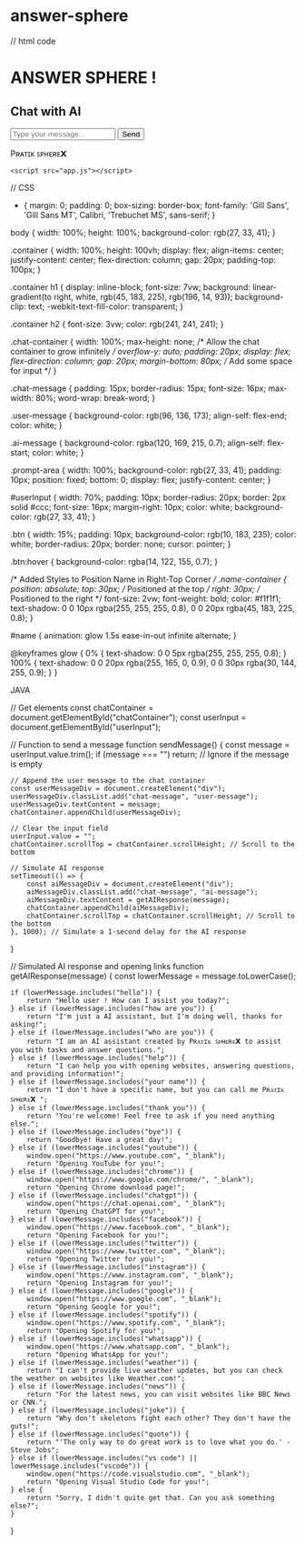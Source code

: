 # answer-sphere

// html code  
<!-- // THE INSTRUCTIONS THAT ARE FULL FILL BY ANSWER SPHERE:-


hello          
who are you 
HOW ARE YOU
news
quotes
weather
bye
FOR OPEN LINK:-
open instagram
open youtube
open linkedin
open facebook
open twitter
OPEN spotify
open chatgpt 
open vscode
open chrome
open google
open whatsapp 
for better output you can copy from here -->


<!DOCTYPE html>
<html lang="en">
<head>
    <meta charset="UTF-8">
    <meta name="viewport" content="width=device-width, initial-scale=1.0">
    <title>ChatGPT Clone</title>
    <link rel="stylesheet" href="style.css">
</head>
<body>
    <div class="container">
        <h1>ANSWER SPHERE !</h1>
        <h2>Chat with AI</h2>
        <div class="chat-container" id="chatContainer">
            <!-- Chat messages will appear here -->
        </div>
        <div class="prompt-area">
            <input type="text" id="userInput" placeholder="Type your message..." />
            <button class="btn" onclick="sendMessage()">Send</button>
        </div>
        <!-- Pratik's Name in Top-Right Corner -->
        <div class="name-container">
            <p>Pʀᴀᴛɪᴋ ꜱᴘʜᴇʀᴇ𝗫   </>
        </div>
    </div>

    <script src="app.js"></script>
</body>
</html>




// CSS


* {
    margin: 0;
    padding: 0;
    box-sizing: border-box;
    font-family: 'Gill Sans', 'Gill Sans MT', Calibri, 'Trebuchet MS', sans-serif;
}

body {
    width: 100%;
    height: 100%;
    background-color: rgb(27, 33, 41);
}

.container {
    width: 100%;
    height: 100vh;
    display: flex;
    align-items: center;
    justify-content: center;
    flex-direction: column;
    gap: 20px;
    padding-top: 100px;
}

.container h1 {
    display: inline-block;
    font-size: 7vw;
    background: linear-gradient(to right, white, rgb(45, 183, 225), rgb(196, 14, 93));
    background-clip: text;
    -webkit-text-fill-color: transparent;
}

.container h2 {
    font-size: 3vw;
    color: rgb(241, 241, 241);
}

.chat-container {
    width: 100%;
    max-height: none; /* Allow the chat container to grow infinitely */
    overflow-y: auto;
    padding: 20px;
    display: flex;
    flex-direction: column;
    gap: 20px;
    margin-bottom: 80px; /* Add some space for input */
}

.chat-message {
    padding: 15px;
    border-radius: 15px;
    font-size: 16px;
    max-width: 80%;
    word-wrap: break-word;
}

.user-message {
    background-color: rgb(96, 136, 173);
    align-self: flex-end;
    color: white;
}

.ai-message {
    background-color: rgba(120, 169, 215, 0.7);
    align-self: flex-start;
    color: white;
}

.prompt-area {
    width: 100%;
    background-color: rgb(27, 33, 41);
    padding: 10px;
    position: fixed;
    bottom: 0;
    display: flex;
    justify-content: center;
}

#userInput {
    width: 70%;
    padding: 10px;
    border-radius: 20px;
    border: 2px solid #ccc;
    font-size: 16px;
    margin-right: 10px;
    color: white;
    background-color: rgb(27, 33, 41);
}

.btn {
    width: 15%;
    padding: 10px;
    background-color: rgb(10, 183, 235);
    color: white;
    border-radius: 20px;
    border: none;
    cursor: pointer;
}

.btn:hover {
    background-color: rgba(14, 122, 155, 0.7);
}

/* Added Styles to Position Name in Right-Top Corner */
.name-container {
    position: absolute;
    top: 30px; /* Positioned at the top */
    right: 30px; /* Positioned to the right */
    font-size: 2vw;
    font-weight: bold;
    color: #f1f1f1;
    text-shadow: 0 0 10px rgba(255, 255, 255, 0.8), 0 0 20px rgba(45, 183, 225, 0.8);
}

#name {
    animation: glow 1.5s ease-in-out infinite alternate;
}

@keyframes glow {
    0% { text-shadow: 0 0 5px rgba(255, 255, 255, 0.8); }
    100% { text-shadow: 0 0 20px rgba(255, 165, 0, 0.9), 0 0 30px rgba(30, 144, 255, 0.9); }
}

JAVA 

// Get elements
const chatContainer = document.getElementById("chatContainer");
const userInput = document.getElementById("userInput");

// Function to send a message
function sendMessage() {
    const message = userInput.value.trim();
    if (message === "") return; // Ignore if the message is empty

    // Append the user message to the chat container
    const userMessageDiv = document.createElement("div");
    userMessageDiv.classList.add("chat-message", "user-message");
    userMessageDiv.textContent = message;
    chatContainer.appendChild(userMessageDiv);

    // Clear the input field
    userInput.value = "";
    chatContainer.scrollTop = chatContainer.scrollHeight; // Scroll to the bottom

    // Simulate AI response
    setTimeout(() => {
        const aiMessageDiv = document.createElement("div");
        aiMessageDiv.classList.add("chat-message", "ai-message");
        aiMessageDiv.textContent = getAIResponse(message);
        chatContainer.appendChild(aiMessageDiv);
        chatContainer.scrollTop = chatContainer.scrollHeight; // Scroll to the bottom
    }, 1000); // Simulate a 1-second delay for the AI response
}

// Simulated AI response and opening links
function getAIResponse(message) {
    const lowerMessage = message.toLowerCase();

    if (lowerMessage.includes("hello")) {
        return "Hello user ! How can I assist you today?";
    } else if (lowerMessage.includes("how are you")) {
        return "I'm just a AI assistant, but I'm doing well, thanks for asking!";
    } else if (lowerMessage.includes("who are you")) {
        return "I am an AI assistant created by Pʀᴀᴛɪᴋ ꜱᴘʜᴇʀᴇ𝗫 to assist you with tasks and answer questions.";
    } else if (lowerMessage.includes("help")) {
        return "I can help you with opening websites, answering questions, and providing information!";
    } else if (lowerMessage.includes("your name")) {
        return "I don't have a specific name, but you can call me Pʀᴀᴛɪᴋ ꜱᴘʜᴇʀᴇ𝗫 ";
    } else if (lowerMessage.includes("thank you")) {
        return "You're welcome! Feel free to ask if you need anything else.";
    } else if (lowerMessage.includes("bye")) {
        return "Goodbye! Have a great day!";
    } else if (lowerMessage.includes("youtube")) {
        window.open("https://www.youtube.com", "_blank");
        return "Opening YouTube for you!";
    } else if (lowerMessage.includes("chrome")) {
        window.open("https://www.google.com/chrome/", "_blank");
        return "Opening Chrome download page!";
    } else if (lowerMessage.includes("chatgpt")) {
        window.open("https://chat.openai.com", "_blank");
        return "Opening ChatGPT for you!";
    } else if (lowerMessage.includes("facebook")) {
        window.open("https://www.facebook.com", "_blank");
        return "Opening Facebook for you!";
    } else if (lowerMessage.includes("twitter")) {
        window.open("https://www.twitter.com", "_blank");
        return "Opening Twitter for you!";
    } else if (lowerMessage.includes("instagram")) {
        window.open("https://www.instagram.com", "_blank");
        return "Opening Instagram for you!";
    } else if (lowerMessage.includes("google")) {
        window.open("https://www.google.com", "_blank");
        return "Opening Google for you!";
    } else if (lowerMessage.includes("spotify")) {
        window.open("https://www.spotify.com", "_blank");
        return "Opening Spotify for you!";
    } else if (lowerMessage.includes("whatsapp")) {
        window.open("https://www.whatsapp.com", "_blank");
        return "Opening WhatsApp for you!";
    } else if (lowerMessage.includes("weather")) {
        return "I can't provide live weather updates, but you can check the weather on websites like Weather.com!";
    } else if (lowerMessage.includes("news")) {
        return "For the latest news, you can visit websites like BBC News or CNN.";
    } else if (lowerMessage.includes("joke")) {
        return "Why don't skeletons fight each other? They don't have the guts!";
    } else if (lowerMessage.includes("quote")) {
        return "'The only way to do great work is to love what you do.' - Steve Jobs";
    } else if (lowerMessage.includes("vs code") || lowerMessage.includes("vscode")) {
        window.open("https://code.visualstudio.com", "_blank");
        return "Opening Visual Studio Code for you!";
    } else {
        return "Sorry, I didn't quite get that. Can you ask something else?";
    }
}

